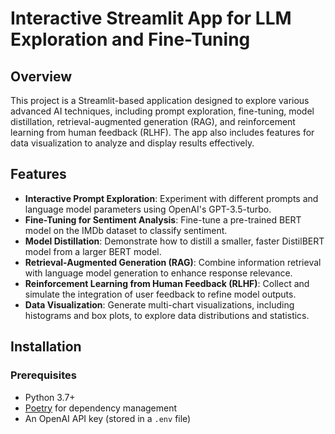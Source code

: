 # Interactive Streamlit App for LLM Exploration and Fine-Tuning

## Overview
This project is a Streamlit-based application designed to explore various advanced AI techniques, including prompt exploration, fine-tuning, model distillation, retrieval-augmented generation (RAG), and reinforcement learning from human feedback (RLHF). The app also includes features for data visualization to analyze and display results effectively.

## Features
- **Interactive Prompt Exploration**: Experiment with different prompts and language model parameters using OpenAI's GPT-3.5-turbo.
- **Fine-Tuning for Sentiment Analysis**: Fine-tune a pre-trained BERT model on the IMDb dataset to classify sentiment.
- **Model Distillation**: Demonstrate how to distill a smaller, faster DistilBERT model from a larger BERT model.
- **Retrieval-Augmented Generation (RAG)**: Combine information retrieval with language model generation to enhance response relevance.
- **Reinforcement Learning from Human Feedback (RLHF)**: Collect and simulate the integration of user feedback to refine model outputs.
- **Data Visualization**: Generate multi-chart visualizations, including histograms and box plots, to explore data distributions and statistics.

## Installation

### Prerequisites
- Python 3.7+
- [Poetry](https://python-poetry.org/) for dependency management
- An OpenAI API key (stored in a `.env` file)


